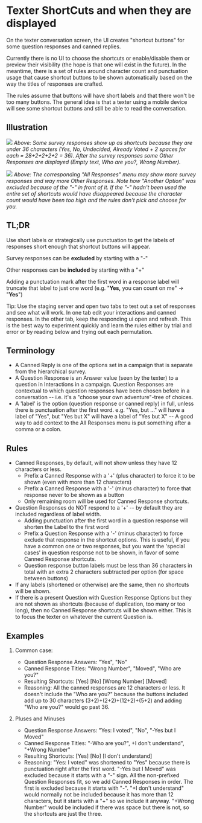 # Texter ShortCuts and when they are displayed

On the texter conversation screen, the UI creates "shortcut buttons" for some question responses and canned replies. 

Currently there is no UI to choose the shortcuts or enable/disable them or preview their visibility (the hope is that one will exist in the future). In the meantime, there is a set of rules around character count and punctuation usage that cause shortcut buttons to be shown automatically based on the way the titles of responses are crafted.  

The rules assume that buttons will have short labels and that there won't be too many buttons. The general idea is that a texter using a mobile device will see some shortcut buttons and still be able to read the conversation.

## Illustration
![](https://i.imgur.com/rlTEhos.png)
*Above: Some survey responses show up as shortcuts because they are under 36 characters (Yes, No, Undecided, Already Voted + 2 spaces for each = 28+2+2+2+2 = 36). After the survey responses some Other Responses are displayed (Empty text, Who are you?, Wrong Number).* 

![](https://i.imgur.com/lPZKFNG.png)
*Above: The corresponding "All Responses" menu may show more survey responses and way more Other Responses. Note how "Another Option" was excluded because of the "-" in front of it. If the "-" hadn't been used the entire set of shortcuts would have disappeared because the character count would have been too high and the rules don't pick and choose for you.*

## TL;DR
Use short labels or strategically use punctuation to get the labels of responses short enough that shortcut buttons will appear.

Survey responses can be **excluded** by starting with a "-"

Other responses can be **included** by starting with a "+"

Adding a punctuation mark after the first word in a response label will truncate that label to just one word (e.g. "**Yes,** you can count on me" -> "**Yes**")

Tip: Use the staging server and open two tabs to test out a set of responses and see what will work. In one tab edit your interactions and canned responses. In the other tab, keep the responding ui open and refresh. This is the best way to experiment quickly and learn the rules either by trial and error or by reading below and trying out each permutation.


## Terminology

* A Canned Reply is one of the options set in a campaign that is separate from the hierarchical survey.
* A Question Response is an Answer value (seen by the texter) to a question in Interactions in a campaign.
  Question Responses are contextual to which question responses have been chosen before in a conversation
  -- i.e. it's a "choose your own adventure"-tree of choices.
* A 'label' is the option (question response or canned reply) in full, unless there is punctuation
  after the first word.  e.g. "Yes, but ..." will have a label of "Yes", but "Yes but X" will have a
  label of "Yes but X" -- A good way to add context to the All Responses menu is put something after
  a comma or a colon.

## Rules

* Canned Responses, by default, will not show unless they have 12 characters or less.
  * Prefix a Canned Response with a '+' (plus character) to force it to be shown (even with more than 12 characters)
  * Prefix a Canned Response with a '-' (minus character) to force that response never to be shown as a button
  * Only remaining room will be used for Canned Response shortcuts.
* Question Responses do NOT respond to a '+' -- by default they are included regardless of label width.
  * Adding punctuation after the first word in a question response will shorten the Label to the first word
  * Prefix a Question Response with a '-' (minus character) to force exclude that response in the shortcut options.
    This is useful, if you have a common one or two responses, but you want the 'special cases' in question response not
    to be shown, in favor of some Canned Response shortcuts.
  * Question response button labels must be less than 36 characters in total with an extra 2 characters
    subtracted per option (for space between buttons)
* If any labels (shortened or otherwise) are the same, then no shortcuts will be shown.
* If there is a present Question with Question Response Options but they are not shown as shortcuts
  (because of duplication, too many or too long), then no Canned Response shortcuts will be shown either.
  This is to focus the texter on whatever the current Question is.

## Examples

1. Common case:
   * Question Response Answers: "Yes", "No"
   * Canned Response Titles: "Wrong Number", "Moved", "Who are you?"
   * Resulting Shortcuts: [Yes] [No] [Wrong Number] [Moved]
   * Reasoning: All the canned responses are 12 characters or less.
     It doesn't include the "Who are you?" because the buttons included add up to 30 characters
     (3+2)+(2+2)+(12+2)+(5+2) and adding "Who are you?" would go past 36.

2. Pluses and Minuses
   * Question Response Answers: "Yes: I voted", "No", "-Yes but I Moved"
   * Canned Response Titles: "-Who are you?", +I don't understand", "+Wrong Number"
   * Resulting Shortcuts: [Yes] [No] [I don't understand]
   * Reasoning: "Yes: I voted" was shortened to "Yes" because there is punctuation right after the first word.
     "-Yes but I Moved" was excluded because it starts with a "-" sign.  All the non-prefixed Question Responses
     fit, so we add Canned Responses in order.  The first is excluded because it starts with "-".  "+I don't understand"
     would normally not be included because it has more than 12 characters, but it starts with a "+" so we include
     it anyway. "+Wrong Number" would be included if there was space but there is not, so the shortcuts are just the three.

